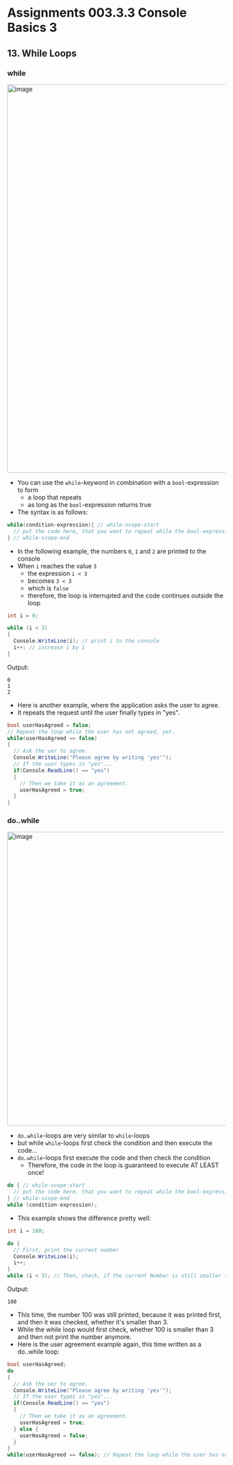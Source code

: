 # Assignments 003.3.3 Console Basics 3
## 13. While Loops
### while
<img width="893" alt="image" src="https://user-images.githubusercontent.com/7360266/135168452-01a877f2-47b4-480e-9169-e0bf70870248.png">

- You can use the `while`-keyword in combination with a `bool`-expression to form
  - a loop that repeats
  - as long as the `bool`-expression returns true
- The syntax is as follows:
```cs
while(condition-expression){ // while-scope-start
  // put the code here, that you want to repeat while the bool-expression is true
} // while-scope-end
```
- In the following example, the numbers `0`, `1` and `2` are printed to the console
- When `i` reaches the value `3`
  - the expression `i < 3` 
  - becomes `3 < 3` 
  - which is `false`
  - therefore, the loop is interrupted and the code continues outside the loop
```cs
int i = 0;

while (i < 3)
{
  Console.WriteLine(i); // print i to the console
  i++; // increase i by 1
}
```
Output:
```
0
1
2
```
- Here is another example, where the application asks the user to agree.
- It repeats the request until the user finally types in "yes".
```cs
bool userHasAgreed = false;
// Repeat the loop while the user has not agreed, yet.
while(userHasAgreed == false)
{
  // Ask the uer to agree.
  Console.WriteLine("Please agree by writing 'yes'");
  // If the user types in "yes"...
  if(Console.ReadLine() == "yes")
  {
    // Then we take it as an agreement.
    userHasAgreed = true;
  }
}
```

### do..while
<img width="676" alt="image" src="https://user-images.githubusercontent.com/7360266/135168888-ef629d4b-5567-43a5-a3a7-fd06535ecc25.png">

- `do`..`while`-loops are very similar to `while`-loops
- but while `while`-loops first check the condition and then execute the code...
- `do`..`while`-loops first execute the code and then check the condition
  - Therefore, the code in the loop is guaranteed to execute AT LEAST once!
```cs
do { // while-scope-start
  // put the code here, that you want to repeat while the bool-expression is true
} // while-scope-end 
while (condition-expression); 
```
- This example shows the difference pretty well:
```cs
int i = 100;

do {
  // First, print the current number
  Console.WriteLine(i);
  i++;
}
while (i < 3); // Then, check, if the current Number is still smaller than 3. If not, interrupt.
```

Output:
```
100
```
- This time, the number 100 was still printed, because it was printed first, and then it was checked, whether it's smaller than 3.
- While the while loop would first check, whether 100 is smaller than 3 and then not print the number anymore.
- Here is the user agreement example again, this time written as a do..while loop:
```cs
bool userHasAgreed;
do
{
  // Ask the uer to agree.
  Console.WriteLine("Please agree by writing 'yes'");
  // If the user types in "yes"...
  if(Console.ReadLine() == "yes")
  {
    // Then we take it as an agreement.
    userHasAgreed = true;
  } else {
    userHasAgreed = false;  
  }
}
while(userHasAgreed == false); // Repeat the loop while the user has not agreed, yet.
```
